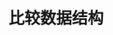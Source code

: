 


# 比较数据结构  
<!-- 
如何使用DataGrip对比两张表的记录数据
https://jingyan.baidu.com/article/fec7a1e5210a795090b4e79b.html
-->


